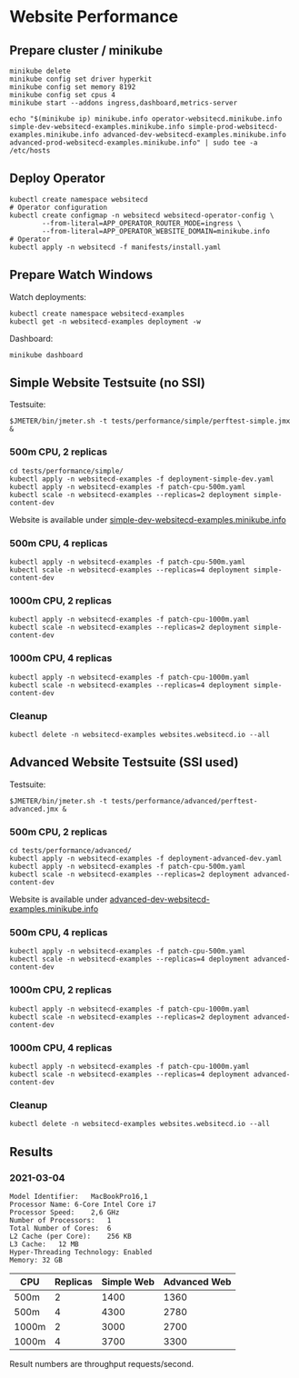 # Website Performance

## Prepare cluster / minikube

```shell
minikube delete
minikube config set driver hyperkit
minikube config set memory 8192
minikube config set cpus 4
minikube start --addons ingress,dashboard,metrics-server

echo "$(minikube ip) minikube.info operator-websitecd.minikube.info simple-dev-websitecd-examples.minikube.info simple-prod-websitecd-examples.minikube.info advanced-dev-websitecd-examples.minikube.info advanced-prod-websitecd-examples.minikube.info" | sudo tee -a /etc/hosts
```

## Deploy Operator

```shell
kubectl create namespace websitecd
# Operator configuration
kubectl create configmap -n websitecd websitecd-operator-config \
        --from-literal=APP_OPERATOR_ROUTER_MODE=ingress \
        --from-literal=APP_OPERATOR_WEBSITE_DOMAIN=minikube.info
# Operator
kubectl apply -n websitecd -f manifests/install.yaml
```

## Prepare Watch Windows

Watch deployments:
```shell
kubectl create namespace websitecd-examples
kubectl get -n websitecd-examples deployment -w
```

Dashboard:
```shell
minikube dashboard
```

## Simple Website Testsuite (no SSI)

Testsuite:
```shell
$JMETER/bin/jmeter.sh -t tests/performance/simple/perftest-simple.jmx &
```

### 500m CPU, 2 replicas
```shell
cd tests/performance/simple/
kubectl apply -n websitecd-examples -f deployment-simple-dev.yaml
kubectl apply -n websitecd-examples -f patch-cpu-500m.yaml
kubectl scale -n websitecd-examples --replicas=2 deployment simple-content-dev
```

Website is available under [simple-dev-websitecd-examples.minikube.info](http://simple-dev-websitecd-examples.minikube.info/)

### 500m CPU, 4 replicas
```shell
kubectl apply -n websitecd-examples -f patch-cpu-500m.yaml
kubectl scale -n websitecd-examples --replicas=4 deployment simple-content-dev
```

### 1000m CPU, 2 replicas

```shell
kubectl apply -n websitecd-examples -f patch-cpu-1000m.yaml
kubectl scale -n websitecd-examples --replicas=2 deployment simple-content-dev
```

### 1000m CPU, 4 replicas

```shell
kubectl apply -n websitecd-examples -f patch-cpu-1000m.yaml
kubectl scale -n websitecd-examples --replicas=4 deployment simple-content-dev
```

### Cleanup

```shell
kubectl delete -n websitecd-examples websites.websitecd.io --all
```

## Advanced Website Testsuite (SSI used)

Testsuite:
```shell
$JMETER/bin/jmeter.sh -t tests/performance/advanced/perftest-advanced.jmx &
```

### 500m CPU, 2 replicas

```shell
cd tests/performance/advanced/
kubectl apply -n websitecd-examples -f deployment-advanced-dev.yaml
kubectl apply -n websitecd-examples -f patch-cpu-500m.yaml
kubectl scale -n websitecd-examples --replicas=2 deployment advanced-content-dev
```

Website is available under [advanced-dev-websitecd-examples.minikube.info](http://advanced-dev-websitecd-examples.minikube.info/)

### 500m CPU, 4 replicas
```shell
kubectl apply -n websitecd-examples -f patch-cpu-500m.yaml
kubectl scale -n websitecd-examples --replicas=4 deployment advanced-content-dev
```

### 1000m CPU, 2 replicas

```shell
kubectl apply -n websitecd-examples -f patch-cpu-1000m.yaml
kubectl scale -n websitecd-examples --replicas=2 deployment advanced-content-dev
```

### 1000m CPU, 4 replicas

```shell
kubectl apply -n websitecd-examples -f patch-cpu-1000m.yaml
kubectl scale -n websitecd-examples --replicas=4 deployment advanced-content-dev
```

### Cleanup

```shell
kubectl delete -n websitecd-examples websites.websitecd.io --all
```

## Results

### 2021-03-04

```
Model Identifier:	MacBookPro16,1
Processor Name:	6-Core Intel Core i7
Processor Speed:	2,6 GHz
Number of Processors:	1
Total Number of Cores:	6
L2 Cache (per Core):	256 KB
L3 Cache:	12 MB
Hyper-Threading Technology:	Enabled
Memory:	32 GB
```

| CPU | Replicas | Simple Web | Advanced Web |
|-----|----------|------------|--------------|
| 500m  | 2 | 1400 | 1360 |
| 500m  | 4 | 4300 | 2780 |
| 1000m | 2 | 3000 | 2700 |
| 1000m | 4 | 3700 | 3300 |

Result numbers are throughput requests/second.